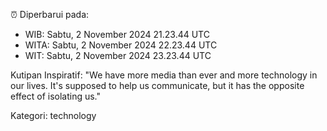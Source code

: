 ⏰ Diperbarui pada:
- WIB: Sabtu, 2 November 2024 21.23.44 UTC
- WITA: Sabtu, 2 November 2024 22.23.44 UTC
- WIT: Sabtu, 2 November 2024 23.23.44 UTC

Kutipan Inspiratif:
"We have more media than ever and more technology in our lives. It's supposed to help us communicate, but it has the opposite effect of isolating us."


Kategori: technology

